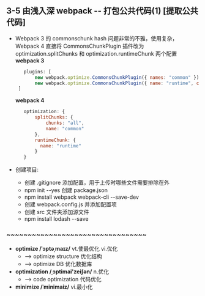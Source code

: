 ## 3-5 由浅入深 webpack -- 打包公共代码(1) [提取公共代码]
- Webpack 3 的 commonschunk hash 问题非常的不雅，使用复杂， Webpack 4 直接将 
    CommonsChunkPlugin 插件改为 optimization.splitChunks 和 optimization.runtimeChunk
    两个配置 <br>
   **webpack 3**  <br>
   ```javascript
      plugins: [
          new webpack.optimize.CommonsChunkPlugin({ names: "common" }),
          new webpack.optimize.CommonsChunkPlugin({ name: "runtime", chunks: ["common"] })
    ]
   ```
   **webpack 4** 
   ```javascript
      optimization: {
          splitChunks: {
              chunks: "all",
              name: "common"
          },
          runtimeChunk: {
            name: "runtime"
          }
      }
   ```
    
    
- 创建项目:
    + 创建 .gitignore 添加配置，用于上传时哪些文件需要排除在外
    + npm init --yes  创建 package.json
    + npm install webpack webpack-cli --save-dev  
    + 创建 webpack.config.js 并添加配置项
    + 创建 src 文件夹添加源文件
    + npm install lodash --save

    
    
### ~~~~~~~~~~~~~~~~~~~~~~~~~~~~~~~~~  
- **optimize  /ˈɔptəˌmaɪz/**  vt.使最优化  vi.优化
    + --> optimize structure 优化结构
    + --> optimize DB 优化数据库
- **optimization  /ˌɔptimai'zeiʃən/**  n.优化
    + --> code optimization  代码优化
- **minimize  /ˈminimaiz/** vi.最小化